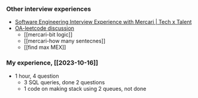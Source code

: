 ### Other interview experiences
- [Software Engineering Interview Experience with Mercari | Tech x Talent](https://medium.com/coderbyte/my-software-engineering-interview-experience-at-mercari-b9571d8a3969)
- [OA-leetcode discussion](https://leetcode.com/discuss/interview-question/1799446/mercari-inc-software-engineer-new-graduate-position-hiring-test-2022)
	- [[mercari-bit logic]]
	- [[mercari-how many sentecnes]]
	- [[find max MEX]]

### My experience, [[2023-10-16]]
- 1 hour, 4 question
	- 3 SQL queries, done 2 questions
	- 1 code on making stack using 2 queues, not done